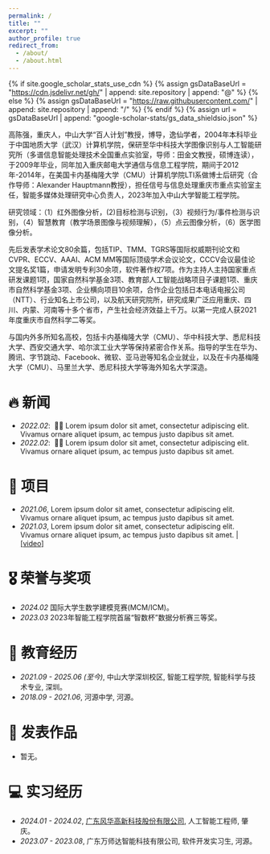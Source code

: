 ```yaml
---
permalink: /
title: ""
excerpt: ""
author_profile: true
redirect_from: 
  - /about/
  - /about.html
---
```


{% if site.google_scholar_stats_use_cdn %}
{% assign gsDataBaseUrl = "https://cdn.jsdelivr.net/gh/" | append: site.repository | append: "@" %}
{% else %}
{% assign gsDataBaseUrl = "https://raw.githubusercontent.com/" | append: site.repository | append: "/" %}
{% endif %}
{% assign url = gsDataBaseUrl | append: "google-scholar-stats/gs_data_shieldsio.json" %}

<span class='anchor' id='about-me'></span>

高陈强，重庆人，中山大学“百人计划”教授，博导，逸仙学者，2004年本科毕业于中国地质大学（武汉）计算机学院，保研至华中科技大学图像识别与人工智能研究所（多谱信息智能处理技术全国重点实验室，导师：田金文教授，硕博连读），于2009年毕业，同年加入重庆邮电大学通信与信息工程学院，期间于2012年-2014年，在美国卡内基梅隆大学（CMU）计算机学院LTI系做博士后研究（合作导师：Alexander Hauptmann教授），担任信号与信息处理重庆市重点实验室主任，智能多媒体处理研究中心负责人，2023年加入中山大学智能工程学院。

研究领域：（1）红外图像分析，(2)目标检测与识别，（3）视频行为/事件检测与识别，（4）智慧教育（教学场景图像与视频理解），（5）点云图像分析，（6）医学图像分析。

先后发表学术论文80余篇，包括TIP、TMM、TGRS等国际权威期刊论文和CVPR、ECCV、AAAI、ACM MM等国际顶级学术会议论文，CCCV会议最佳论文提名奖1篇，申请发明专利30余项，软件著作权7项。作为主持人主持国家重点研发课题1项，国家自然科学基金3项、教育部人工智能战略项目子课题1项、重庆市自然科学基金3项、企业横向项目10余项，合作企业包括日本电话电报公司（NTT）、行业知名上市公司，以及航天研究院所，研究成果广泛应用重庆、四川、内蒙、河南等十多个省市，产生社会经济效益上千万。以第一完成人获2021年度重庆市自然科学二等奖。

与国内外多所知名高校，包括卡内基梅隆大学（CMU）、华中科技大学、悉尼科技大学、西安交通大学、哈尔滨工业大学等保持紧密合作关系。指导的学生在华为、腾讯、字节跳动、Facebook、微软、亚马逊等知名企业就业，以及在卡内基梅隆大学（CMU）、马里兰大学、悉尼科技大学等海外知名大学深造。

<span class='anchor' id='news'></span>
# 🔥 新闻
- *2022.02*: &nbsp;🎉🎉 Lorem ipsum dolor sit amet, consectetur adipiscing elit. Vivamus ornare aliquet ipsum, ac tempus justo dapibus sit amet. 
- *2022.02*: &nbsp;🎉🎉 Lorem ipsum dolor sit amet, consectetur adipiscing elit. Vivamus ornare aliquet ipsum, ac tempus justo dapibus sit amet. 

<span class='anchor' id='projects'></span>
# 💬 项目
- *2021.06*, Lorem ipsum dolor sit amet, consectetur adipiscing elit. Vivamus ornare aliquet ipsum, ac tempus justo dapibus sit amet. 
- *2021.03*, Lorem ipsum dolor sit amet, consectetur adipiscing elit. Vivamus ornare aliquet ipsum, ac tempus justo dapibus sit amet.  \| [\[video\]](https://github.com/)

<span class='anchor' id='honors-and-awards'></span>
# 🎖 荣誉与奖项
- *2024.02* 国际大学生数学建模竞赛(MCM/ICM)。 
- *2023.03* 2023年智能工程学院首届“智数杯”数据分析赛三等奖。 

<span class='anchor' id='educations'></span>
# 📖 教育经历
- *2021.09 - 2025.06 (至今)*, 中山大学深圳校区, 智能工程学院, 智能科学与技术专业, 深圳。
- *2018.09 - 2021.06*, 河源中学, 河源。

<span class='anchor' id='publications'></span>
# 📝 发表作品 
- 暂无。

<span class='anchor' id='internships'></span>
# 💻 实习经历
- *2024.01 - 2024.02*, [广东风华高新科技股份有限公司](https://www.china-fenghua.com/), 人工智能工程师, 肇庆。
- *2023.07 - 2023.08*, 广东万师达智能科技有限公司, 软件开发实习生, 河源。